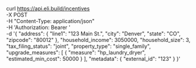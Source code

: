 curl https://api.eli.build/incentives \
  -X POST \
  -H "Content-Type: application/json" \
  -H 'Authorization: Bearer ' \
  -d '{
        "address": {
          "line1": "123 Main St.",
          "city": "Denver",
          "state": "CO",
          "zipcode": "80012"
        },
        "household_income": 3050000,
        "household_size": 3,
        "tax_filing_status": "joint",
        "property_type": "single_family",
        "upgrade_measures": [
          {
            "measure": "hp_laundry_dryer",
            "estimated_min_cost": 50000
          }
        ],
        "metadata": {
          "external_id": "123"
        }
      }'